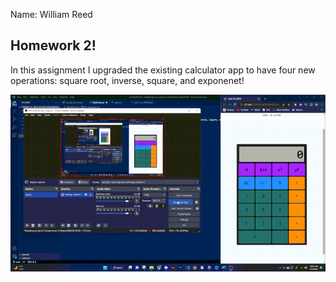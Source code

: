 Name: William Reed

## Homework 2!
In this assignment I upgraded the existing calculator app to have four new operations: square root, inverse, square, and exponenet!

![](https://github.com/cop4808-spring-2023-fullstack-web/cop4808-git-and-github-fundamentals-willmreed14/blob/main/images/calc%20ya%20later%20gif%20resized.gif)